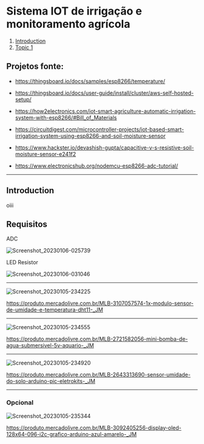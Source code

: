 # Sistema IOT de irrigação e monitoramento agrícola

1. [Introduction](#introduction)
2. [Topic 1](#topic-1)

## Projetos fonte:

- https://thingsboard.io/docs/samples/esp8266/temperature/

- https://thingsboard.io/docs/user-guide/install/cluster/aws-self-hosted-setup/

- https://how2electronics.com/iot-smart-agriculture-automatic-irrigation-system-with-esp8266/#Bill_of_Materials

- https://circuitdigest.com/microcontroller-projects/iot-based-smart-irrigation-system-using-esp8266-and-soil-moisture-sensor

- https://www.hackster.io/devashish-gupta/capacitive-v-s-resistive-soil-moisture-sensor-e241f2

- https://www.electronicshub.org/nodemcu-esp8266-adc-tutorial/

----
## Introduction 

oiii


## Requisitos 

ADC 

![Screenshot_20230106-025739](./images/Screenshot_20230106-025739.png)

LED Resistor

![Screenshot_20230106-031046](./images/Screenshot_20230106-031046.png)

----

![Screenshot_20230105-234225](./images/Screenshot_20230105-234225.png)

https://produto.mercadolivre.com.br/MLB-3107057574-1x-modulo-sensor-de-umidade-e-temperatura-dht11-_JM

----

![Screenshot_20230105-234555](./images/Screenshot_20230105-234555.png)

https://produto.mercadolivre.com.br/MLB-2721582056-mini-bomba-de-agua-submersivel-5v-aquario-_JM

----

![Screenshot_20230105-234920](./images/Screenshot_20230105-234920.png)

https://produto.mercadolivre.com.br/MLB-2643313690-sensor-umidade-do-solo-arduino-pic-eletrokits-_JM

----

### **Opcional** 

![Screenshot_20230105-235344](./images/Screenshot_20230105-235344.png)

https://produto.mercadolivre.com.br/MLB-3092405256-display-oled-128x64-096-i2c-grafico-arduino-azul-amarelo-_JM


